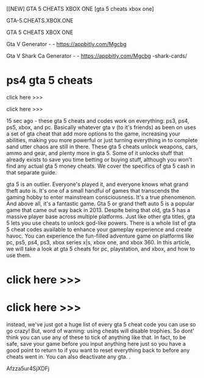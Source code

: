 [[NEW] GTA 5 CHEATS XBOX ONE [gta 5 cheats xbox one]

GTA-5.CHEATS.XBOX.ONE

GTA 5 CHEATS XBOX ONE

Gta V Generator - - https://appbitly.com/Mgcbg

Gta V Shark Ca Generator - - https://appbitly.com/Mgcbg
-shark-cards/

# ps4 gta 5 cheats

click here >>>

click here >>>

15 sec ago - these gta 5 cheats and codes work on everything: ps3, ps4, ps5, xbox, and pc. Basically whatever gta v (to it's friends) as been on uses a set of gta cheat that add more options to the game, increasing your abilities, making you more powerful or just turning everything in to complete sand utter chaos are still in there. These gta 5 cheats unlock weapons, cars, ammo and gear, and plenty more in gta 5. Some of it unlocks stuff that already exists to save you time betting or buying stuff, although you won't find any actual gta 5 money cheats. We cover the specifics of gta 5 cash in that separate guide.

gta 5 is an outlier. Everyone's played it, and everyone knows what grand theft auto is. It's one of a small handful of games that transcends the gaming hobby to enter mainstream consciousness. It's a true phenomenon. And above all, it's a fantastic game. Gta 5 or grand theft auto 5 is a popular game that came out way back in 2013. Despite being that old, gta 5 has a massive player base across multiple platforms. Just like other gta titles, gta 5 lets you use cheats to unlock god-like powers. There is a whole list of gta 5 cheat codes available to enhance your gameplay experience and create havoc. You can experience the fun-filled adventure game on platforms like pc, ps5, ps4, ps3, xbox series x|s, xbox one, and xbox 360. In this article, we will take a look at gta 5 cheats for pc, playstation, and xbox, and how to use them.

# click here >>>

# click here >>>

instead, we've just got a huge list of every gta 5 cheat code you can use so go crazy! But, word of warning: using cheats will disable trophies. So dont' think you can use any of these to tick of anything like that. In fact, to be safe, save your game before you input anything here just so you have a good point to return to if you want to reset everything back to before any cheats went in. You can also deactivate any gta. .

Afzza5ur4SjXDFj

